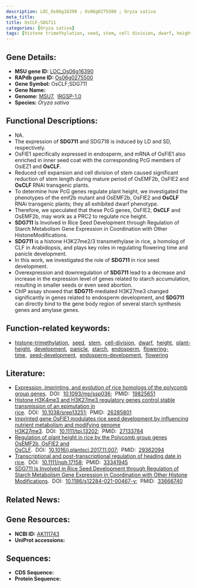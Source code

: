 ```yaml
---
description: LOC_Os06g16390 ; Os06g0275500 ; Oryza sativa
meta_title:
title: OsCLF;SDG711
categories: [Oryza sativa]
tags: [histone trimethylation, seed, stem, cell division, dwarf, height, plant height, development, panicle, starch, endosperm, flowering time, seed development, endosperm development, flowering]
---
```


## Gene Details:
- **MSU gene ID:** [LOC_Os06g16390](http://rice.uga.edu/cgi-bin/ORF_infopage.cgi?orf=LOC_Os06g16390)  
- **RAPdb gene ID:** [Os06g0275500](https://rapdb.dna.affrc.go.jp/locus/?name=Os06g0275500)  
- **Gene Symbol:** OsCLF;SDG711
- **Gene Name:**
- **Genome:**  [MSU7](http://rice.uga.edu/),&nbsp;&nbsp;[IRGSP-1.0](https://rapdb.dna.affrc.go.jp/download/irgsp1.html)
- **Species:** *Oryza sativa*

## Functional Descriptions:
   - NA.
   - The expression of **SDG711** and SDG718 is induced by LD and SD, respectively.
   - OsFIE1 specifically expressed in endosperm, and mRNA of OsFIE1 also enriched in inner seed coat with the corresponding PcG members of OsiEZ1 and **OsCLF**.
   - Reduced cell expansion and cell division of stem caused significant reduction of stem length during mature period of OsEMF2b, OsFIE2 and **OsCLF** RNAi transgenic plants.
   - To determine how PcG genes regulate plant height, we investigated the phenotypes of the emf2b mutant and OsEMF2b, OsFIE2 and **OsCLF** RNAi transgenic plants; they all exhibited dwarf phenotype.
   - Therefore, we speculated that these PcG genes, OsFIE2, **OsCLF** and OsEMF2b, may work as a PRC2 to regulate rice height.
   - **SDG711** Is Involved in Rice Seed Development through Regulation of Starch Metabolism Gene Expression in Coordination with Other HistoneModifications.
   - **SDG711** is a histone H3K27me2/3 transmethylase in rice, a homolog of CLF in Arabidopsis, and plays key roles in regulating flowering time and panicle development.
   - In this work, we investigated the role of **SDG711** in rice seed development.
   - Overexpression and downregulation of **SDG711** lead to a decrease and increase in the expression level of genes related to starch accumulation, resulting in smaller seeds or even seed abortion.
   - ChIP assay showed that **SDG711**-mediated H3K27me3 changed significantly in genes related to endosperm development, and **SDG711** can directly bind to the gene body region of several starch synthesis genes and amylase genes.

## Function-related keywords:
   - [histone-trimethylation](/tags/histone-trimethylation/),&nbsp;&nbsp;[seed](/tags/seed/),&nbsp;&nbsp;[stem](/tags/stem/),&nbsp;&nbsp;[cell-division](/tags/cell-division/),&nbsp;&nbsp;[dwarf](/tags/dwarf/),&nbsp;&nbsp;[height](/tags/height/),&nbsp;&nbsp;[plant-height](/tags/plant-height/),&nbsp;&nbsp;[development](/tags/development/),&nbsp;&nbsp;[panicle](/tags/panicle/),&nbsp;&nbsp;[starch](/tags/starch/),&nbsp;&nbsp;[endosperm](/tags/endosperm/),&nbsp;&nbsp;[flowering-time](/tags/flowering-time/),&nbsp;&nbsp;[seed-development](/tags/seed-development/),&nbsp;&nbsp;[endosperm-development](/tags/endosperm-development/),&nbsp;&nbsp;[flowering](/tags/flowering/)

## Literature:
   - [Expression, imprinting, and evolution of rice homologs of the polycomb group genes](https://www.doi.org/10.1093/mp/ssp036).&nbsp;&nbsp;DOI:&nbsp;&nbsp;[10.1093/mp/ssp036](https://www.doi.org/10.1093/mp/ssp036);&nbsp;&nbsp;PMID:&nbsp;&nbsp;[19825651](https://pubmed.ncbi.nlm.nih.gov/19825651/)
   - [Histone H3K4me3 and H3K27me3 regulatory genes control stable transmission of an epimutation in rice](https://www.doi.org/10.1038/srep13251).&nbsp;&nbsp;DOI:&nbsp;&nbsp;[10.1038/srep13251](https://www.doi.org/10.1038/srep13251);&nbsp;&nbsp;PMID:&nbsp;&nbsp;[26285801](https://pubmed.ncbi.nlm.nih.gov/26285801/)
   - [Imprinted gene OsFIE1 modulates rice seed development by influencing nutrient metabolism and modifying genome H3K27me3](https://www.doi.org/10.1111/tpj.13202).&nbsp;&nbsp;DOI:&nbsp;&nbsp;[10.1111/tpj.13202](https://www.doi.org/10.1111/tpj.13202);&nbsp;&nbsp;PMID:&nbsp;&nbsp;[27133784](https://pubmed.ncbi.nlm.nih.gov/27133784/)
   - [Regulation of plant height in rice by the Polycomb group genes OsEMF2b, OsFIE2 and OsCLF](https://www.doi.org/10.1016/j.plantsci.2017.11.007).&nbsp;&nbsp;DOI:&nbsp;&nbsp;[10.1016/j.plantsci.2017.11.007](https://www.doi.org/10.1016/j.plantsci.2017.11.007);&nbsp;&nbsp;PMID:&nbsp;&nbsp;[29362094](https://pubmed.ncbi.nlm.nih.gov/29362094/)
   - [Transcriptional and post-transcriptional regulation of heading date in rice](https://www.doi.org/10.1111/nph.17158).&nbsp;&nbsp;DOI:&nbsp;&nbsp;[10.1111/nph.17158](https://www.doi.org/10.1111/nph.17158);&nbsp;&nbsp;PMID:&nbsp;&nbsp;[33341945](https://pubmed.ncbi.nlm.nih.gov/33341945/)
   - [SDG711 Is Involved in Rice Seed Development through Regulation of Starch Metabolism Gene Expression in Coordination with Other Histone Modifications](https://www.doi.org/10.1186/s12284-021-00467-y).&nbsp;&nbsp;DOI:&nbsp;&nbsp;[10.1186/s12284-021-00467-y](https://www.doi.org/10.1186/s12284-021-00467-y);&nbsp;&nbsp;PMID:&nbsp;&nbsp;[33666740](https://pubmed.ncbi.nlm.nih.gov/33666740/)

## Related News:

## Gene Resources:
- **NCBI ID:**  [AK111743](http://www.ncbi.nlm.nih.gov/nuccore/AK111743)
- **UniProt accessions:** [](https://www.uniprot.org/uniprotkb//entry)

## Sequences:
- **CDS Sequence:**
- **Protein Sequence:**
